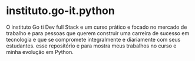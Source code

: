 # instituto.go-it.python
O instituto Go ti Dev full Stack e um curso prático e focado no mercado de trabalho e para pessoas que querem construir uma carreira de sucesso em tecnologia e que se compromete integralmente e diariamente com seus estudantes. esse repositório e para mostra meus trabalhos no curso e minha evolução em Python.

